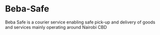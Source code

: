 # Beba-Safe
Beba Safe is a courier service enabling safe pick-up and delivery of goods and services mainly operating around Nairobi CBD
